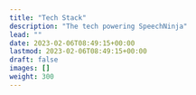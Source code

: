 ```yaml
---
title: "Tech Stack"
description: "The tech powering SpeechNinja"
lead: ""
date: 2023-02-06T08:49:15+00:00
lastmod: 2023-02-06T08:49:15+00:00
draft: false
images: []
weight: 300
---
```

